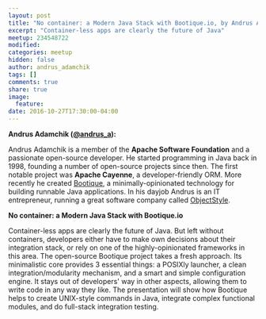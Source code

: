 ```yaml
---
layout: post
title: "No container: a Modern Java Stack with Bootique.io, by Andrus Adamchik"
excerpt: "Container-less apps are clearly the future of Java"
meetup: 234548722
modified:
categories: meetup
hidden: false
author: andrus_adamchik
tags: []
comments: true
share: true
image:
  feature:
date: 2016-10-27T17:30:00-04:00
---
```


__Andrus Adamchik ([@andrus_a](https://twitter.com/andrus_a)):__


Andrus Adamchik is a member of the __Apache Software Foundation__ and a passionate open-source developer. 
He started programming in Java back in 1998, founding a number of open-source projects since then. 
The first notable project was __Apache Cayenne__, a developer-friendly ORM.
More recently he created [Bootique](http://bootique.io/), a minimally-opinionated technology for building runnable Java applications. 
In his dayjob Andrus is an IT entrepreneur, running a great software company called [ObjectStyle](http://www.objectstyle.com/).

__No container: a Modern Java Stack with Bootique.io__


Container-less apps are clearly the future of Java. 
But left without containers, developers either have to make own decisions about their integration stack, or rely on one of the highly-opinionated frameworks in this area. 
The open-source Bootique project takes a fresh approach. Its minimalistic core provides 3 essential things: a POSIXly launcher, a clean integration/modularity mechanism, and a smart and simple configuration engine. 
It stays out of developers' way in other aspects, allowing them to write code in any way they like. The presentation will show how Bootique helps to create UNIX-style commands in Java, integrate complex functional modules, and do full-stack integration testing.
